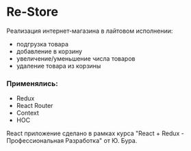 # Re-Store
Реализация интернет-магазина в лайтовом исполнении: 
* подгрузка товара
* добавление в корзину
* увеличение/уменьшение числа товаров
* удаление товара из корзины
### Применялись:
* Redux
* React Router
* Context
* HOC

React приложение сделано в рамках курса "React + Redux - Профессиональная Разработка" от Ю. Бура.
